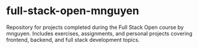 # full-stack-open-mnguyen
Repository for projects completed during the Full Stack Open course by mnguyen. Includes exercises, assignments, and personal projects covering frontend, backend, and full stack development topics.
